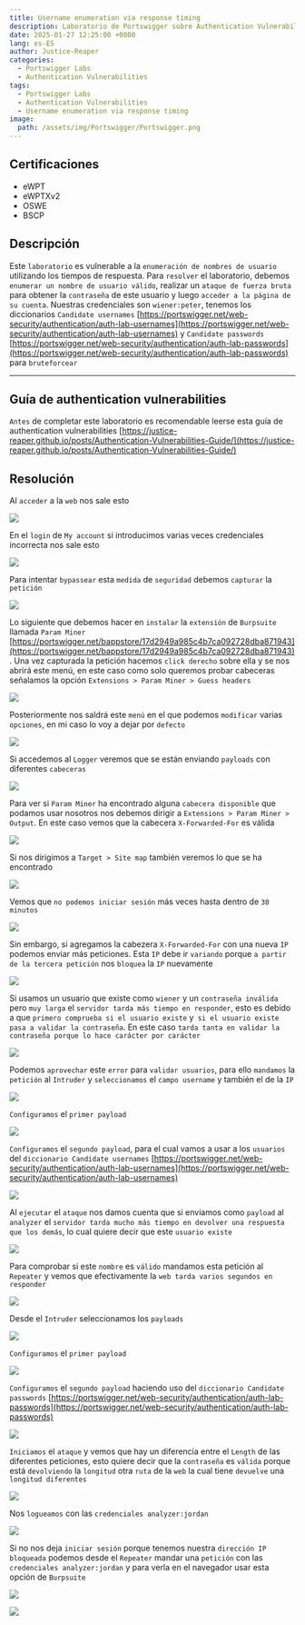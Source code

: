 ```yaml
---
title: Username enumeration via response timing
description: Laboratorio de Portswigger sobre Authentication Vulnerabilities
date: 2025-01-27 12:25:00 +0800
lang: es-ES
author: Justice-Reaper
categories:
  - Portswigger Labs
  - Authentication Vulnerabilities
tags:
  - Portswigger Labs
  - Authentication Vulnerabilities
  - Username enumeration via response timing
image:
  path: /assets/img/Portswigger/Portswigger.png
---
```


## Certificaciones

- eWPT
- eWPTXv2
- OSWE
- BSCP

## Descripción

Este `laboratorio` es vulnerable a la `enumeración de nombres de usuario` utilizando los tiempos de respuesta. Para `resolver` el laboratorio, debemos `enumerar un nombre de usuario válido`, realizar un `ataque de fuerza bruta` para obtener la `contraseña` de este usuario y luego `acceder a la página de su cuenta`. Nuestras credenciales son `wiener:peter`, tenemos los diccionarios `Candidate usernames` [https://portswigger.net/web-security/authentication/auth-lab-usernames](https://portswigger.net/web-security/authentication/auth-lab-usernames) y `Candidate passwords` [https://portswigger.net/web-security/authentication/auth-lab-passwords](https://portswigger.net/web-security/authentication/auth-lab-passwords) para `bruteforcear`

---

## Guía de authentication vulnerabilities

`Antes` de completar este laboratorio es recomendable leerse esta guía de authentication vulnerabilities [https://justice-reaper.github.io/posts/Authentication-Vulnerabilities-Guide/](https://justice-reaper.github.io/posts/Authentication-Vulnerabilities-Guide/)

## Resolución

Al `acceder` a la `web` nos sale esto

![](/assets/img/Authentication-Vulnerabilities-Lab-5/image_1.png)

En el `login` de `My account` si introducimos varias veces credenciales incorrecta nos sale esto

![](/assets/img/Authentication-Vulnerabilities-Lab-5/image_2.png)

Para intentar `bypassear` esta `medida` de `seguridad` debemos `capturar` la `petición`

![](/assets/img/Authentication-Vulnerabilities-Lab-5/image_3.png)

Lo siguiente que debemos hacer en `instalar` la `extensión` de `Burpsuite` llamada `Param Miner` [https://portswigger.net/bappstore/17d2949a985c4b7ca092728dba871943](https://portswigger.net/bappstore/17d2949a985c4b7ca092728dba871943). Una vez capturada la petición hacemos `click derecho` sobre ella y se nos abrirá este menú, en este caso como solo queremos probar cabeceras señalamos la opción `Extensions > Param Miner > Guess headers`

![](/assets/img/Authentication-Vulnerabilities-Lab-5/image_4.png)

Posteriormente nos saldrá este `menú` en el que podemos `modificar` varias `opciones`, en mi caso lo voy a dejar por `defecto`

![](/assets/img/Authentication-Vulnerabilities-Lab-5/image_5.png)

Si accedemos al `Logger` veremos que se están enviando `payloads` con diferentes `cabeceras`

![](/assets/img/Authentication-Vulnerabilities-Lab-5/image_6.png)

Para ver si `Param Miner` ha encontrado alguna `cabecera disponible` que podamos usar nosotros nos debemos dirigir a `Extensions > Param Miner > Output`. En este caso vemos que la cabecera `X-Forwarded-For` es válida

![](/assets/img/Authentication-Vulnerabilities-Lab-5/image_7.png)

Si nos dirigimos a `Target > Site map` también veremos lo que se ha encontrado

![](/assets/img/Authentication-Vulnerabilities-Lab-5/image_8.png)

Vemos que `no podemos iniciar sesión` más veces hasta dentro de `30 minutos`

![](/assets/img/Authentication-Vulnerabilities-Lab-5/image_9.png)

Sin embargo, si agregamos la cabezera `X-Forwarded-For` con una nueva `IP` podemos enviar más peticiones. Esta `IP` debe ir `variando` porque `a partir de la tercera petición` nos `bloquea` la `IP` nuevamente

![](/assets/img/Authentication-Vulnerabilities-Lab-5/image_10.png)

Si usamos un usuario que existe como `wiener` y un `contraseña inválida` pero `muy larga` el `servidor tarda más tiempo en responder`, esto es debido a que `primero comprueba si el usuario existe` y` si el usuario existe pasa a validar la contraseña`. En este caso `tarda tanta en validar la contraseña porque lo hace carácter por carácter`

![](/assets/img/Authentication-Vulnerabilities-Lab-5/image_11.png)

Podemos `aprovechar` este `error` para `validar usuarios`, para ello `mandamos` la `petición` al `Intruder` y `seleccionamos` el `campo username` y también el de la `IP`

![](/assets/img/Authentication-Vulnerabilities-Lab-5/image_12.png)

`Configuramos` el `primer payload`

![](/assets/img/Authentication-Vulnerabilities-Lab-5/image_13.png)

`Configuramos` el `segundo payload`, para el cual vamos a usar a los `usuarios` del `diccionario Candidate usernames` [https://portswigger.net/web-security/authentication/auth-lab-usernames](https://portswigger.net/web-security/authentication/auth-lab-usernames)

![](/assets/img/Authentication-Vulnerabilities-Lab-5/image_14.png)

Al `ejecutar` el `ataque` nos damos cuenta que si enviamos como `payload` al `analyzer` el `servidor tarda mucho más tiempo en devolver una respuesta que los demás`, lo cual quiere decir que este `usuario existe`

![](/assets/img/Authentication-Vulnerabilities-Lab-5/image_15.png)

Para comprobar si este `nombre` es `válido` mandamos esta petición al `Repeater` y vemos que efectivamente la `web tarda varios segundos en responder`

![](/assets/img/Authentication-Vulnerabilities-Lab-5/image_16.png)

Desde el `Intruder` seleccionamos los `payloads`

![](/assets/img/Authentication-Vulnerabilities-Lab-5/image_17.png)

`Configuramos` el `primer payload`

![](/assets/img/Authentication-Vulnerabilities-Lab-5/image_18.png)

`Configuramos` el `segundo payload` haciendo uso del `diccionario Candidate passwords` [https://portswigger.net/web-security/authentication/auth-lab-passwords](https://portswigger.net/web-security/authentication/auth-lab-passwords)

![](/assets/img/Authentication-Vulnerabilities-Lab-5/image_19.png)

`Iniciamos` el `ataque` y vemos que hay un diferencia entre el `Length` de las diferentes peticiones, esto quiere decir que la `contraseña` es `válida` porque está `devolviendo` la `longitud` otra `ruta` de la `web` la cual tiene `devuelve` una `longitud diferentes`

![](/assets/img/Authentication-Vulnerabilities-Lab-5/image_20.png)

Nos `logueamos` con las `credenciales analyzer:jordan`

![](/assets/img/Authentication-Vulnerabilities-Lab-5/image_21.png)

Si no nos deja `iniciar sesión` porque tenemos nuestra `dirección IP bloqueada` podemos desde el `Repeater` mandar una `petición` con las `credenciales analyzer:jordan` y para verla en el navegador usar esta opción de `Burpsuite`

![](/assets/img/Authentication-Vulnerabilities-Lab-5/image_22.png)

![](/assets/img/Authentication-Vulnerabilities-Lab-5/image_23.png)

